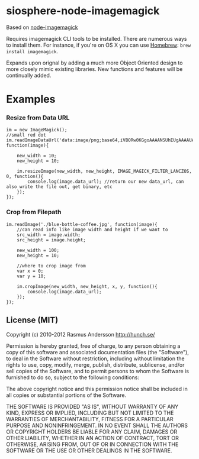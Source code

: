 # siosphere-node-imagemagick

Based on [node-imagemagick](http://github.com/rsms/node-imagemagick)

Requires imagemagick CLI tools to be installed. There are numerous ways to install them. For instance, if you're on OS X you can use [Homebrew](http://mxcl.github.com/homebrew/): `brew install imagemagick`.

Expands upon orignal by adding a much more Object Oriented design to more closely mimic existing libraries. New functions and features will be continually added.


# Examples

### Resize from Data URL
    im = new ImageMagick();
    //small red dot
    im.readImageDataUrl('data:image/png;base64,iVBORw0KGgoAAAANSUhEUgAAAAUAAAAFCAYAAACNbyblAAAAHElEQVQI12P4//8/w38GIAXDIBKE0DHxgljNBAAO9TXL0Y4OHwAAAABJRU5ErkJggg==', function(image){

        new_width = 10;
        new_height = 10;
    
        im.resizeImage(new_width, new_height, IMAGE_MAGICK_FILTER_LANCZOS, 0, function(){
            console.log(image.data_url); //return our new data_url, can also write the file out, get binary, etc
        });
    });

### Crop from Filepath
    im.readImage('./blue-bottle-coffee.jpg', function(image){
        //can read info like image width and height if we want to
        src_width = image.width;
        src_height = image.height;
    
        new_width = 100;
        new_height = 10;
        
        //where to crop image from
        var x = 0;
        var y = 10;
    
        im.cropImage(new_width, new_height, x, y, function(){
            console.log(image.data_url);
        });
    });



## License (MIT)

Copyright (c) 2010-2012 Rasmus Andersson <http://hunch.se/>

Permission is hereby granted, free of charge, to any person obtaining a copy
of this software and associated documentation files (the "Software"), to deal
in the Software without restriction, including without limitation the rights
to use, copy, modify, merge, publish, distribute, sublicense, and/or sell
copies of the Software, and to permit persons to whom the Software is
furnished to do so, subject to the following conditions:

The above copyright notice and this permission notice shall be included in
all copies or substantial portions of the Software.

THE SOFTWARE IS PROVIDED "AS IS", WITHOUT WARRANTY OF ANY KIND, EXPRESS OR
IMPLIED, INCLUDING BUT NOT LIMITED TO THE WARRANTIES OF MERCHANTABILITY,
FITNESS FOR A PARTICULAR PURPOSE AND NONINFRINGEMENT. IN NO EVENT SHALL THE
AUTHORS OR COPYRIGHT HOLDERS BE LIABLE FOR ANY CLAIM, DAMAGES OR OTHER
LIABILITY, WHETHER IN AN ACTION OF CONTRACT, TORT OR OTHERWISE, ARISING FROM,
OUT OF OR IN CONNECTION WITH THE SOFTWARE OR THE USE OR OTHER DEALINGS IN
THE SOFTWARE.
